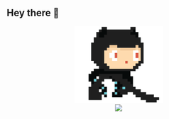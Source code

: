 
## Hey there :wave: 
<p align="center">
  <img src="https://github.com/xmahbub/xmahbub/blob/main/github.gif" width=200>
    <br>
  <img src="https://github-readme-stats.vercel.app/api/top-langs/?username=xmahbub&&theme=white&layout=compact">
  <br>

</p>
